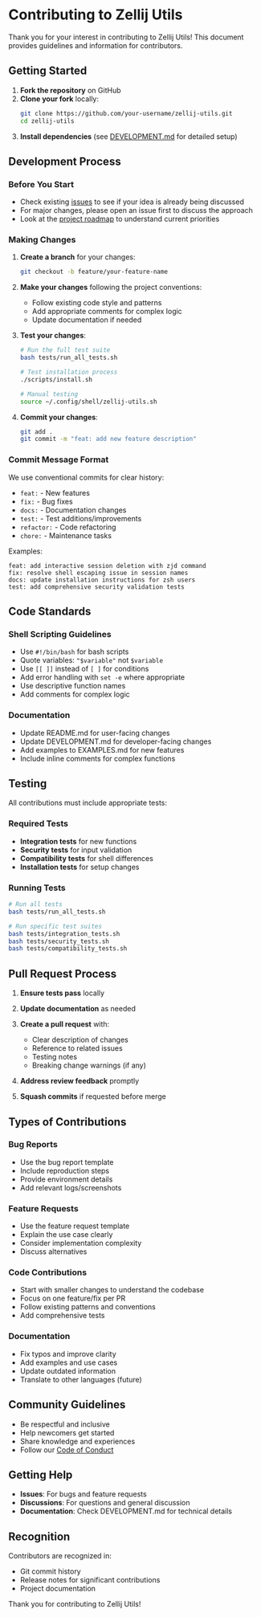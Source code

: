 # Contributing to Zellij Utils

Thank you for your interest in contributing to Zellij Utils! This document provides guidelines and information for contributors.

## Getting Started

1. **Fork the repository** on GitHub
2. **Clone your fork** locally:
   ```bash
   git clone https://github.com/your-username/zellij-utils.git
   cd zellij-utils
   ```
3. **Install dependencies** (see [DEVELOPMENT.md](DEVELOPMENT.md) for detailed setup)

## Development Process

### Before You Start

- Check existing [issues](https://github.com/your-username/zellij-utils/issues) to see if your idea is already being discussed
- For major changes, please open an issue first to discuss the approach
- Look at the [project roadmap](DEVELOPMENT.md) to understand current priorities

### Making Changes

1. **Create a branch** for your changes:
   ```bash
   git checkout -b feature/your-feature-name
   ```

2. **Make your changes** following the project conventions:
   - Follow existing code style and patterns
   - Add appropriate comments for complex logic
   - Update documentation if needed

3. **Test your changes**:
   ```bash
   # Run the full test suite
   bash tests/run_all_tests.sh
   
   # Test installation process
   ./scripts/install.sh
   
   # Manual testing
   source ~/.config/shell/zellij-utils.sh
   ```

4. **Commit your changes**:
   ```bash
   git add .
   git commit -m "feat: add new feature description"
   ```

### Commit Message Format

We use conventional commits for clear history:

- `feat:` - New features
- `fix:` - Bug fixes
- `docs:` - Documentation changes
- `test:` - Test additions/improvements
- `refactor:` - Code refactoring
- `chore:` - Maintenance tasks

Examples:
```
feat: add interactive session deletion with zjd command
fix: resolve shell escaping issue in session names
docs: update installation instructions for zsh users
test: add comprehensive security validation tests
```

## Code Standards

### Shell Scripting Guidelines

- Use `#!/bin/bash` for bash scripts
- Quote variables: `"$variable"` not `$variable`
- Use `[[ ]]` instead of `[ ]` for conditions
- Add error handling with `set -e` where appropriate
- Use descriptive function names
- Add comments for complex logic

### Documentation

- Update README.md for user-facing changes
- Update DEVELOPMENT.md for developer-facing changes
- Add examples to EXAMPLES.md for new features
- Include inline comments for complex functions

## Testing

All contributions must include appropriate tests:

### Required Tests

- **Integration tests** for new functions
- **Security tests** for input validation
- **Compatibility tests** for shell differences
- **Installation tests** for setup changes

### Running Tests

```bash
# Run all tests
bash tests/run_all_tests.sh

# Run specific test suites
bash tests/integration_tests.sh
bash tests/security_tests.sh
bash tests/compatibility_tests.sh
```

## Pull Request Process

1. **Ensure tests pass** locally
2. **Update documentation** as needed
3. **Create a pull request** with:
   - Clear description of changes
   - Reference to related issues
   - Testing notes
   - Breaking change warnings (if any)

4. **Address review feedback** promptly
5. **Squash commits** if requested before merge

## Types of Contributions

### Bug Reports

- Use the bug report template
- Include reproduction steps
- Provide environment details
- Add relevant logs/screenshots

### Feature Requests

- Use the feature request template
- Explain the use case clearly
- Consider implementation complexity
- Discuss alternatives

### Code Contributions

- Start with smaller changes to understand the codebase
- Focus on one feature/fix per PR
- Follow existing patterns and conventions
- Add comprehensive tests

### Documentation

- Fix typos and improve clarity
- Add examples and use cases
- Update outdated information
- Translate to other languages (future)

## Community Guidelines

- Be respectful and inclusive
- Help newcomers get started
- Share knowledge and experiences
- Follow our [Code of Conduct](CODE_OF_CONDUCT.md)

## Getting Help

- **Issues**: For bugs and feature requests
- **Discussions**: For questions and general discussion
- **Documentation**: Check DEVELOPMENT.md for technical details

## Recognition

Contributors are recognized in:
- Git commit history
- Release notes for significant contributions
- Project documentation

Thank you for contributing to Zellij Utils!